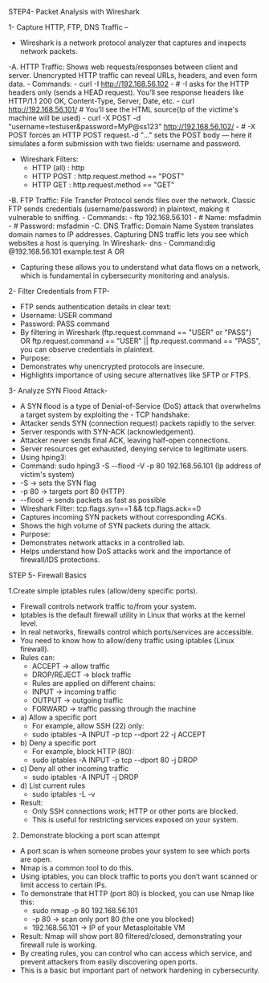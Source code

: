 STEP4-  Packet Analysis with Wireshark

1- Capture HTTP, FTP, DNS Traffic –

 - Wireshark is a network protocol analyzer that captures and inspects network packets.
  
 -A. HTTP Traffic: Shows web requests/responses between client and server. Unencrypted HTTP traffic can reveal URLs, headers, and even form data.
    - Commands:
        - curl -I http://192.168.56.102
          - # -I asks for the HTTP headers only (sends a HEAD request). You’ll see response headers like HTTP/1.1 200 OK, Content-Type, Server, Date, etc.
        - curl http://192.168.56.101/   # You’ll see the HTML source(Ip of the victime's machine will be used)
        - curl -X POST -d "username=testuser&password=MyP@ss123" http://192.168.56.102/
           - # -X POST forces an HTTP POST request.-d "..." sets the POST body — here it simulates a form submission with two fields: username and password.
   - Wireshark Filters:
     - HTTP (all) : http
     - HTTP POST : http.request.method == "POST"
     - HTTP GET : http.request.method == "GET"    

 -B. FTP Traffic: File Transfer Protocol sends files over the network. Classic FTP sends credentials (username/password) in plaintext, making it vulnerable to sniffing.
    - Commands:
       - ftp 192.168.56.101
         - # Name: msfadmin
         - # Password: msfadmin
 -C. DNS Traffic: Domain Name System translates domain names to IP addresses. Capturing DNS traffic lets you see which websites a host is querying. In Wireshark- dns
    - Command:dig @192.168.56.101 example.test A OR 
 - Capturing these allows you to understand what data flows on a network, which is fundamental in cybersecurity monitoring and analysis.

2- Filter Credentials from FTP-

 - FTP sends authentication details in clear text:
 - Username: USER command
 - Password: PASS command
 - By filtering in Wireshark (ftp.request.command == "USER" or "PASS") OR ftp.request.command == "USER" || ftp.request.command == "PASS", you can observe credentials in plaintext.
 - Purpose:
 - Demonstrates why unencrypted protocols are insecure.
 - Highlights importance of using secure alternatives like SFTP or FTPS.

3- Analyze SYN Flood Attack-

 - A SYN flood is a type of Denial-of-Service (DoS) attack that overwhelms a target system by exploiting the - TCP handshake:
 - Attacker sends SYN (connection request) packets rapidly to the server.
 - Server responds with SYN-ACK (acknowledgement).
 - Attacker never sends final ACK, leaving half-open connections.
 - Server resources get exhausted, denying service to legitimate users.
 - Using hping3:
 - Command: sudo hping3 -S --flood -V -p 80 192.168.56.101 (Ip address of victim's system)
 - -S → sets the SYN flag
 - -p 80 → targets port 80 (HTTP)
 - --flood → sends packets as fast as possible
 - Wireshark Filter: tcp.flags.syn==1 && tcp.flags.ack==0
 - Captures incoming SYN packets without corresponding ACKs.
 - Shows the high volume of SYN packets during the attack.
- Purpose:
 - Demonstrates network attacks in a controlled lab.
 - Helps understand how DoS attacks work and the importance of firewall/IDS protections.

STEP 5-   Firewall Basics

1.Create simple iptables rules (allow/deny specific ports).

- Firewall controls network traffic to/from your system.
- Iptables is the default firewall utility in Linux that works at the kernel level.
- In real networks, firewalls control which ports/services are accessible.
- You need to know how to allow/deny traffic using iptables (Linux firewall).
- Rules can:
   - ACCEPT → allow traffic
   - DROP/REJECT → block traffic
   - Rules are applied on different chains:
   - INPUT → incoming traffic
   - OUTPUT → outgoing traffic
   - FORWARD → traffic passing through the machine
- a) Allow a specific port
   - For example, allow SSH (22) only:
   - sudo iptables -A INPUT -p tcp --dport 22 -j ACCEPT
- b) Deny a specific port
   - For example, block HTTP (80):
   - sudo iptables -A INPUT -p tcp --dport 80 -j DROP
- c) Deny all other incoming traffic
   - sudo iptables -A INPUT -j DROP
- d) List current rules
   - sudo iptables -L -v
- Result:
   - Only SSH connections work; HTTP or other ports are blocked.
   - This is useful for restricting services exposed on your system.
   
2. Demonstrate blocking a port scan attempt

- A port scan is when someone probes your system to see which ports are open.
- Nmap is a common tool to do this.
- Using iptables, you can block traffic to ports you don’t want scanned or limit access to certain IPs.
- To demonstrate that HTTP (port 80) is blocked, you can use Nmap like this:
  - sudo nmap -p 80 192.168.56.101
  - -p 80 → scan only port 80 (the one you blocked)
  - 192.168.56.101 → IP of your Metasploitable VM
- Result: Nmap will show port 80 filtered/closed, demonstrating your firewall rule is working.
- By creating rules, you can control who can access which service, and prevent attackers from easily discovering open ports.
- This is a basic but important part of network hardening in cybersecurity.
